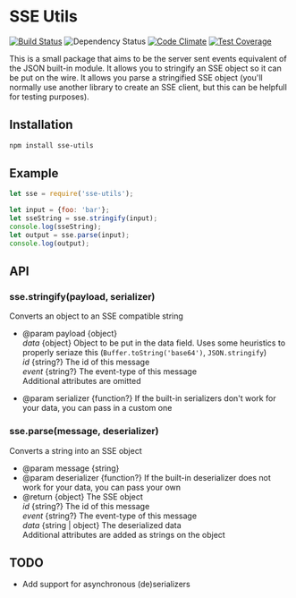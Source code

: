 # SSE Utils
[![Build Status](https://travis-ci.org/wdullaer/sse-utils.svg?branch=master)](https://travis-ci.org/wdullaer/sse-utils)
![Dependency Status](https://david-dm.org/wdullaer/sse-utils.svg)
[![Code Climate](https://codeclimate.com/github/wdullaer/sse-utils/badges/gpa.svg)](https://codeclimate.com/github/wdullaer/sse-utils)
[![Test Coverage](https://codeclimate.com/github/wdullaer/sse-utils/badges/coverage.svg)](https://codeclimate.com/github/wdullaer/sse-utils/coverage)

This is a small package that aims to be the server sent events equivalent of the JSON built-in module.
It allows you to stringify an SSE object so it can be put on the wire.
It allows you parse a stringified SSE object (you'll normally use another library to create an SSE client, but this can be helpfull for testing purposes).

## Installation

```bash
npm install sse-utils
```

## Example

```javascript
let sse = require('sse-utils');

let input = {foo: 'bar'};
let sseString = sse.stringify(input);
console.log(sseString);
let output = sse.parse(input);
console.log(output);
```

## API

### sse.stringify(payload, serializer)
Converts an object to an SSE compatible string

* @param payload {object}    
*data* {object} Object to be put in the data field. Uses some heuristics to properly seriaze this (`Buffer.toString('base64')`, `JSON.stringify`)  
*id* {string?} The id of this message  
*event* {string?} The event-type of this message  
Additional attributes are omitted

* @param serializer {function?} If the built-in serializers don't work for your data, you can pass in a custom one

### sse.parse(message, deserializer)
Converts a string into an SSE object

* @param message {string}
* @param deserializer {function?} If the built-in deserializer does not work for your data, you can pass your own
* @return {object} The SSE object  
*id* {string?} The id of this message  
*event* {string?} The event-type of this message  
*data* {string | object} The deserialized data  
Additional attributes are added as strings on the object

## TODO
* Add support for asynchronous (de)serializers
